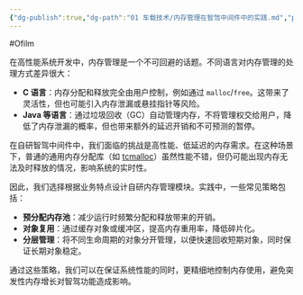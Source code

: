 ```yaml
---
{"dg-publish":true,"dg-path":"01 车载技术/内存管理在智驾中间件中的实践.md","permalink":"/01 车载技术/内存管理在智驾中间件中的实践/","created":"2022-07-21T23:09:21.000+08:00","updated":"2025-09-04T10:01:02.230+08:00"}
---
```


#Ofilm

在高性能系统开发中，内存管理是一个不可回避的话题。不同语言对内存管理的处理方式差异很大：

- **C 语言**：内存分配和释放完全由用户控制，例如通过 `malloc`/`free`。这带来了灵活性，但也可能引入内存泄漏或悬挂指针等风险。
- **Java 等语言**：通过垃圾回收（GC）自动管理内存，不将管理权交给用户，降低了内存泄漏的概率，但也带来额外的延迟开销和不可预测的暂停。

在自研智驾中间件中，我们面临的挑战是高性能、低延迟的内存需求。在这种场景下，普通的通用内存分配库（如 [tcmalloc](https://github.com/google/tcmalloc)）虽然性能不错，但仍可能出现内存无法及时释放的情况，影响系统的实时性。

因此，我们选择根据业务特点设计自研内存管理模块。实践中，一些常见策略包括：

- **预分配内存池**：减少运行时频繁分配和释放带来的开销。
- **对象复用**：通过缓存对象或缓冲区，提高内存重用率，降低碎片化。
- **分层管理**：将不同生命周期的对象分开管理，以便快速回收短期对象，同时保证长期对象稳定。

通过这些策略，我们可以在保证系统性能的同时，更精细地控制内存使用，避免突发性内存增长对智驾功能造成影响。